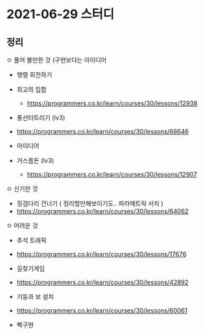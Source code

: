# 2021-06-29 스터디
 
## 정리

ㅇ 풀어 볼만한 것 (구현보다는 아이디어
- 행렬 회전하기
- 최고의 집합
  - https://programmers.co.kr/learn/courses/30/lessons/12938

- 풍선터트리기 (lv3)
 - https://programmers.co.kr/learn/courses/30/lessons/68646
 - 아이디어

- 거스름돈 (lv3)
  - https://programmers.co.kr/learn/courses/30/lessons/12907


ㅇ 신기한 것
- 징검다리 건너기 ( 정리할만해보이기도.. 파라메트릭 서치 )
 - https://programmers.co.kr/learn/courses/30/lessons/64062

ㅇ 어려운 것
- 추석 트래픽
 - https://programmers.co.kr/learn/courses/30/lessons/17676

- 길찾기게임
 - https://programmers.co.kr/learn/courses/30/lessons/42892

- 기둥과 보 설치
 - https://programmers.co.kr/learn/courses/30/lessons/60061
 - 빡구현
